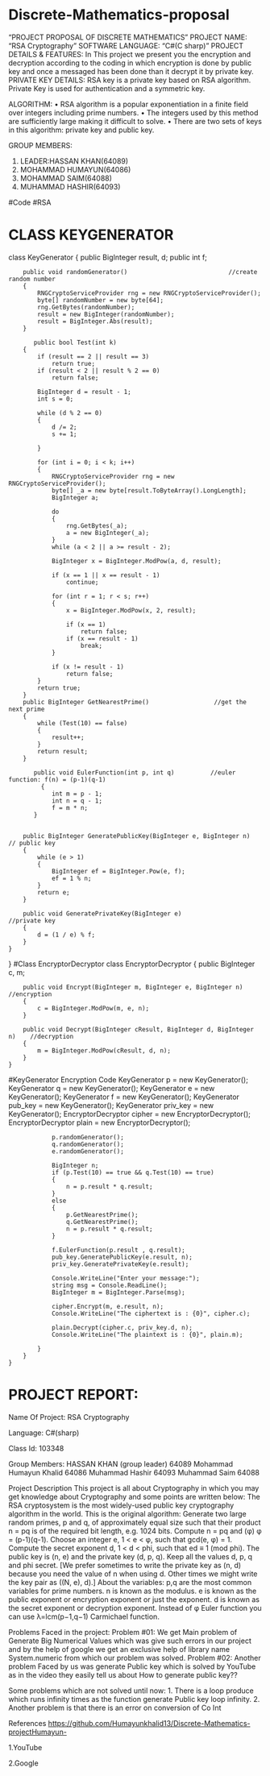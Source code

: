 # Discrete-Mathematics-proposal
 
“PROJECT PROPOSAL OF DISCRETE MATHEMATICS” 
PROJECT NAME:
“RSA Cryptography”
SOFTWARE LANGUAGE:
“C#(C sharp)”
PROJECT DETAILS & FEATURES:
In This project we present you the encryption and decryption according to the coding in which encryption is done by public key and once a messaged has been done than it decrypt it by private key.
PRIVATE KEY DETAILS:
RSA key is a private key based on RSA algorithm. Private Key is used for authentication and a symmetric key.

ALGORITHM:
•	RSA algorithm is a popular exponentiation in a finite field over integers including prime numbers.
•	The integers used by this method are sufficiently large making it difficult to solve.
•	There are two sets of keys in this algorithm: private key and public key.

GROUP MEMBERS:
1.	LEADER:HASSAN KHAN(64089)
2.	MOHAMMAD HUMAYUN(64086)
3.	MOHAMMAD SAIM(64088)
4.	MUHAMMAD HASHIR(64093)


#Code 
#RSA 
# CLASS KEYGENERATOR
class KeyGenerator
    {
        public BigInteger result, d;
        public int f;
        
        public void randomGenerator()                            //create random number
        {
            RNGCryptoServiceProvider rng = new RNGCryptoServiceProvider();
            byte[] randomNumber = new byte[64];
            rng.GetBytes(randomNumber);
            result = new BigInteger(randomNumber);
            result = BigInteger.Abs(result);
        }

           public bool Test(int k) 
        {
            if (result == 2 || result == 3)
                return true;
            if (result < 2 || result % 2 == 0)
                return false;

            BigInteger d = result - 1;
            int s = 0;

            while (d % 2 == 0)
            {
                d /= 2;
                s += 1;

            }

            for (int i = 0; i < k; i++)
            {
                RNGCryptoServiceProvider rng = new RNGCryptoServiceProvider();
                byte[] _a = new byte[result.ToByteArray().LongLength];
                BigInteger a;

                do
                {
                    rng.GetBytes(_a);
                    a = new BigInteger(_a);
                }
                while (a < 2 || a >= result - 2);

                BigInteger x = BigInteger.ModPow(a, d, result);

                if (x == 1 || x == result - 1)
                    continue;

                for (int r = 1; r < s; r++)
                {
                    x = BigInteger.ModPow(x, 2, result);

                    if (x == 1)
                        return false;
                    if (x == result - 1)
                        break;
                }

                if (x != result - 1)
                    return false;
            }
            return true;
        }
        public BigInteger GetNearestPrime()                  //get the next prime
        {
            while (Test(10) == false)
            {
                result++;
            }
            return result;
        }
       
           public void EulerFunction(int p, int q)          //euler function: f(n) = (p-1)(q-1)
             {
                int m = p - 1;
                int n = q - 1;
                f = m * n;
           }
        

        public BigInteger GeneratePublicKey(BigInteger e, BigInteger n)        // public key
        {
            while (e > 1)
            {
                BigInteger ef = BigInteger.Pow(e, f);
                ef = 1 % n;
            }
            return e;
        }

        public void GeneratePrivateKey(BigInteger e)                  //private key
        {
            d = (1 / e) % f;
        }
    }
}
#Class EncryptorDecryptor
class EncryptorDecryptor
    {
        public BigInteger c, m;

        public void Encrypt(BigInteger m, BigInteger e, BigInteger n)          //encryption
        {
            c = BigInteger.ModPow(m, e, n);
        }

        public void Decrypt(BigInteger cResult, BigInteger d, BigInteger n)    //decryption
        {
            m = BigInteger.ModPow(cResult, d, n);
        }
    }
#KeyGenerator Encryption Code
  KeyGenerator p = new KeyGenerator();
                KeyGenerator q = new KeyGenerator();
                KeyGenerator e = new KeyGenerator();
                KeyGenerator f = new KeyGenerator();
                KeyGenerator pub_key = new KeyGenerator();
                KeyGenerator priv_key = new KeyGenerator();
                EncryptorDecryptor cipher = new EncryptorDecryptor();
                EncryptorDecryptor plain = new EncryptorDecryptor();

                p.randomGenerator();
                q.randomGenerator();
                e.randomGenerator();
                
                BigInteger n;
                if (p.Test(10) == true && q.Test(10) == true)
                {
                    n = p.result * q.result;
                }
                else
                {
                    p.GetNearestPrime();
                    q.GetNearestPrime();
                    n = p.result * q.result;
                }

                f.EulerFunction(p.result , q.result);
                pub_key.GeneratePublicKey(e.result, n);
                priv_key.GeneratePrivateKey(e.result);

                Console.WriteLine("Enter your message:");
                string msg = Console.ReadLine(); 
                BigInteger m = BigInteger.Parse(msg);

                cipher.Encrypt(m, e.result, n);
                Console.WriteLine("The ciphertext is : {0}", cipher.c);

                plain.Decrypt(cipher.c, priv_key.d, n);
                Console.WriteLine("The plaintext is : {0}", plain.m);

            }
        }
    }

# PROJECT REPORT:

Name Of Project:
RSA Cryptography

Language:
C#(sharp)

Class Id: 103348

Group Members:
HASSAN KHAN (group leader) 64089
Mohammad Humayun Khalid 64086
Muhammad Hashir 64093
Muhammad Saim 64088

Project Description
This project is all about Cryptography in which you may get knowledge about
Cryptography and some points are written below:
The RSA cryptosystem is the most widely-used public key cryptography algorithm
in the world. This is the original algorithm:
Generate two large random primes, p and q, of approximately equal size such
that their product n = pq is of the required bit length, e.g. 1024 bits.
Compute n = pq and (φ) φ = (p-1)(q-1).
Choose an integer e, 1 < e < φ, such that gcd(e, φ) = 1.
Compute the secret exponent d, 1 < d < phi, such that ed ≡ 1 (mod phi).
The public key is (n, e) and the private key (d, p, q). Keep all the values d, p, q and
phi secret. [We prefer sometimes to write the private key as (n, d) because you
need the value of n when using d. Other times we might write the key pair as ((N,
e), d).]
About the variables:
p,q are the most common variables for prime numbers.
n is known as the modulus.
e is known as the public exponent or encryption exponent or just the exponent.
d is known as the secret exponent or decryption exponent.
Instead of φ Euler function you can use λ=lcm(p−1,q−1) Carmichael function.

Problems Faced in the project: 
 Problem #01: 
We get Main problem of Generate Big Numerical Values which was give such errors in our project and by the help of google we get an exclusive help of library name System.numeric from which our problem was solved. 
 Problem #02: 
Another problem Faced by us was generate Public key which is solved by YouTube as in the video they easily tell us about How to generate public key?? 
 
Some problems which are not solved until now: 1.  There is a loop produce which runs infinity times as the function generate Public key loop infinity.  2. Another problem is that there is an error on conversion of Co Int 
 
 
References 
https://github.com/Humayunkhalid13/Discrete-Mathematics-projectHumayun- 
 
1.YouTube  
 
2.Google  
